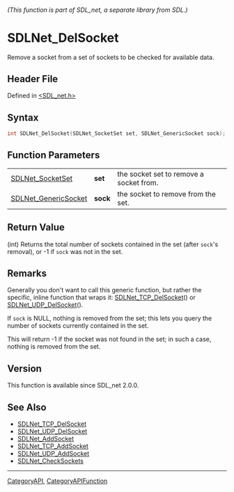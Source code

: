 ###### (This function is part of SDL_net, a separate library from SDL.)
# SDLNet_DelSocket

Remove a socket from a set of sockets to be checked for available data.

## Header File

Defined in [<SDL_net.h>](https://github.com/libsdl-org/SDL_net/blob/SDL2/include/SDL_net.h)

## Syntax

```c
int SDLNet_DelSocket(SDLNet_SocketSet set, SDLNet_GenericSocket sock);
```

## Function Parameters

|                                              |          |                                         |
| -------------------------------------------- | -------- | --------------------------------------- |
| [SDLNet_SocketSet](SDLNet_SocketSet)         | **set**  | the socket set to remove a socket from. |
| [SDLNet_GenericSocket](SDLNet_GenericSocket) | **sock** | the socket to remove from the set.      |

## Return Value

(int) Returns the total number of sockets contained in the set (after
`sock`'s removal), or -1 if `sock` was not in the set.

## Remarks

Generally you don't want to call this generic function, but rather the
specific, inline function that wraps it:
[SDLNet_TCP_DelSocket](SDLNet_TCP_DelSocket)() or
[SDLNet_UDP_DelSocket](SDLNet_UDP_DelSocket)().

If `sock` is NULL, nothing is removed from the set; this lets you query the
number of sockets currently contained in the set.

This will return -1 if the socket was not found in the set; in such a case,
nothing is removed from the set.

## Version

This function is available since SDL_net 2.0.0.

## See Also

- [SDLNet_TCP_DelSocket](SDLNet_TCP_DelSocket)
- [SDLNet_UDP_DelSocket](SDLNet_UDP_DelSocket)
- [SDLNet_AddSocket](SDLNet_AddSocket)
- [SDLNet_TCP_AddSocket](SDLNet_TCP_AddSocket)
- [SDLNet_UDP_AddSocket](SDLNet_UDP_AddSocket)
- [SDLNet_CheckSockets](SDLNet_CheckSockets)

----
[CategoryAPI](CategoryAPI), [CategoryAPIFunction](CategoryAPIFunction)

